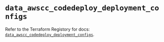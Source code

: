 # `data_awscc_codedeploy_deployment_configs`

Refer to the Terraform Registory for docs: [`data_awscc_codedeploy_deployment_configs`](https://registry.terraform.io/providers/hashicorp/awscc/0.70.0/docs/data-sources/codedeploy_deployment_configs).
